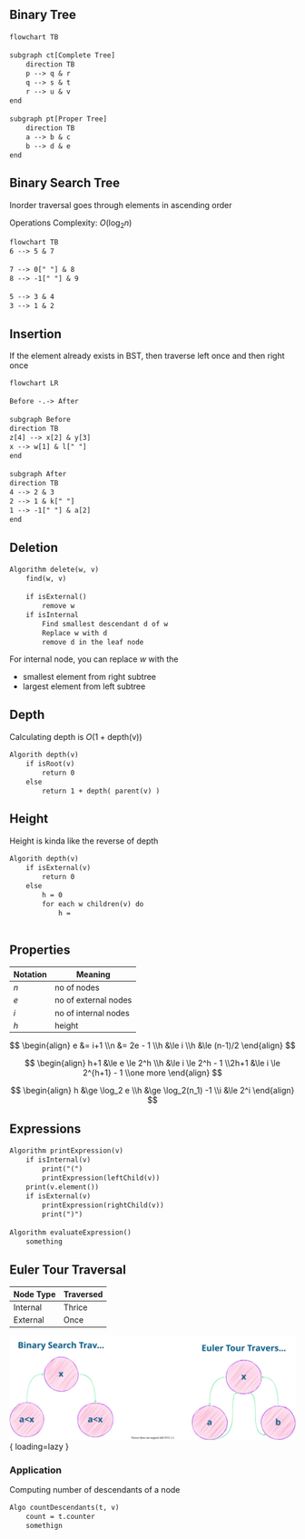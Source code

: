## Binary Tree

```mermaid
flowchart TB

subgraph ct[Complete Tree]
	direction TB
	p --> q & r
	q --> s & t
	r --> u & v
end

subgraph pt[Proper Tree]
	direction TB
	a --> b & c
	b --> d & e
end
```

## Binary Search Tree

Inorder traversal goes through elements in ascending order

Operations Complexity: $O(\log_2 n)$

```mermaid
flowchart TB
6 --> 5 & 7

7 --> 0[" "] & 8
8 --> -1[" "] & 9

5 --> 3 & 4
3 --> 1 & 2
```

## Insertion

If the element already exists in BST, then traverse left once and then right once

```mermaid
flowchart LR

Before -.-> After

subgraph Before
direction TB
z[4] --> x[2] & y[3]
x --> w[1] & l[" "]
end

subgraph After
direction TB
4 --> 2 & 3
2 --> 1 & k[" "]
1 --> -1[" "] & a[2]
end
```

## Deletion

```pseudocode
Algorithm delete(w, v)
	find(w, v)
	
	if isExternal()
		remove w
	if isInternal
		Find smallest descendant d of w
		Replace w with d
		remove d in the leaf node
```

For internal node, you can replace $w$ with the

- smallest element from right subtree
- largest element from left subtree

## Depth

Calculating depth is $O\Big(1 + \text{depth(v)} \Big)$

```pseudocode
Algorith depth(v)
	if isRoot(v)
		return 0
	else
		return 1 + depth( parent(v) )
```

## Height

Height is kinda like the reverse of depth

```pseudocode
Algorith depth(v)
	if isExternal(v)
		return 0
	else
		h = 0
		for each w children(v) do
			h = 
		
```

## Properties

| Notation | Meaning              |
| -------- | -------------------- |
| $n$      | no of nodes          |
| $e$      | no of external nodes |
| $i$      | no of internal nodes |
| $h$      | height               |

$$
\begin{align}
e &= i+1 \\n &= 2e - 1 \\h &\le i \\h &\le (n-1)/2
\end{align}
$$

$$
\begin{align}
h+1 &\le e \le 2^h \\h &\le i \le 2^h - 1 \\2h+1 &\le i \le 2^{h+1} - 1 \\one more
\end{align}
$$

$$
\begin{align}
h &\ge \log_2 e \\h &\ge \log_2(n_1) -1 \\i &\le 2^i
\end{align}
$$

## Expressions

```pseudocode
Algorithm printExpression(v)
	if isInternal(v)
		print("(")
		printExpression(leftChild(v))
	print(v.element())
	if isExternal(v)
		printExpression(rightChild(v))
		print(")")
		
Algorithm evaluateExpression()
	something
```

## Euler Tour Traversal

| Node Type | Traversed |
| --------- | --------- |
| Internal  | Thrice    |
| External  | Once      |

![traversal](assets/traversal.svg){ loading=lazy }

### Application

Computing number of descendants of a node

```pseudocode
Algo countDescendants(t, v)
	count = t.counter
	somethign
```


